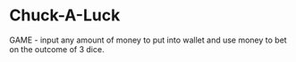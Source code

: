# Chuck-A-Luck
GAME - input any amount of money to put into wallet and use money to bet on the outcome of 3 dice.
